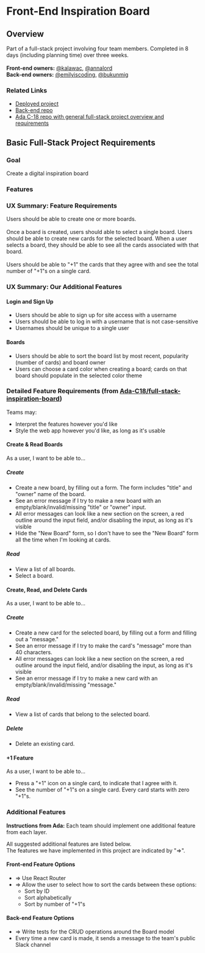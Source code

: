# Front-End Inspiration Board
## Overview
Part of a full-stack project involving four team members. Completed in 8 days (including planning time) over three weeks.<br /><br />
**Front-end owners:** [@kalawac](https://github.com/kalawac/), [@annalord](https://github.com/annalord/)<br />
**Back-end owners:** [@emilyiscoding](https://github.com/EmilyIsCoding/), [@bukunmig](https://github.com/BukunmiG/)<br />
### Related Links
- [Deployed project](http://hackspoboard.herokuapp.com/)
- [Back-end repo](https://github.com/EmilyIsCoding/back-end-inspiration-board/)<br />
- [Ada C-18 repo with general full-stack project overview and requirements](https://github.com/Ada-C18/full-stack-inspiration-board)

## Basic Full-Stack Project Requirements
### Goal
Create a digital inspiration board

### Features

### UX Summary: Feature Requirements
Users should be able to create one or more boards.<br />
<br />
Once a board is created, users should able to select a single board. Users should be able to create new cards for the selected board. When a user selects a board, they should be able to see all the cards associated with that board.<br />
<br />
Users should be able to "+1" the cards that they agree with and see the total number of "+1"s on a single card.

### UX Summary: Our Additional Features
#### Login and Sign Up
- Users should be able to sign up for site access with a username
- Users should be able to log in with a username that is not case-sensitive
- Usernames should be unique to a single user

#### Boards
- Users should be able to sort the board list by most recent, popularity (number of cards) and board owner
- Users can choose a card color when creating a board; cards on that board should populate in the selected color theme

### Detailed Feature Requirements (from [Ada-C18/full-stack-inspiration-board](https://github.com/Ada-C18/full-stack-inspiration-board/blob/main/project-requirements.md))

Teams may:
- Interpret the features however you'd like<br />
- Style the web app however you'd like, as long as it's usable<br />

#### Create & Read Boards

As a user, I want to be able to...

##### Create

- Create a new board, by filling out a form. The form includes "title" and "owner" name of the board.
- See an error message if I try to make a new board with an empty/blank/invalid/missing "title" or "owner" input.
- All error messages can look like a new section on the screen, a red outline around the input field, and/or disabling the input, as long as it's visible
- Hide the "New Board" form, so I don't have to see the "New Board" form all the time when I'm looking at cards.

##### Read

- View a list of all boards.
- Select a board.

#### Create, Read, and Delete Cards

As a user, I want to be able to...

##### Create

- Create a new card for the selected board, by filling out a form and filling out a "message."
- See an error message if I try to make the card's "message" more than 40 characters.
- All error messages can look like a new section on the screen, a red outline around the input field, and/or disabling the input, as long as it's visible
- See an error message if I try to make a new card with an empty/blank/invalid/missing "message."

##### Read

- View a list of cards that belong to the selected board.

##### Delete

- Delete an existing card.

#### +1 Feature

As a user, I want to be able to...

- Press a "+1" icon on a single card, to indicate that I agree with it.
- See the number of "+1"s on a single card. Every card starts with zero "+1"s.

### Additional Features
**Instructions from Ada:** Each team should implement one additional feature from each layer.<br />

All suggested additional features are listed below.<br />
The features we have implemented in this project are indicated by "=>".

#### Front-end Feature Options

- => Use React Router
- => Allow the user to select how to sort the cards between these options:
  - Sort by ID
  - Sort alphabetically
  - Sort by number of "+1"s

#### Back-end Feature Options

- => Write tests for the CRUD operations around the Board model
- Every time a new card is made, it sends a message to the team's public Slack channel
